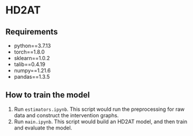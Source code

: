 # HD2AT

## Requirements
* python==3.7.13
* torch==1.8.0
* sklearn==1.0.2
* talib==0.4.19
* numpy==1.21.6
* pandas==1.3.5

## How to train the model
1. Run `estimators.ipynb`.
This script would run the preprocessing for raw data and construct the intervention graphs.
2. Run `main.ipynb`.
This script would build an HD2AT model, and then train and evaluate the model.
